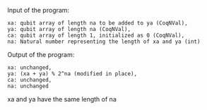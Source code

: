 Input of the program:

    xa: qubit array of length na to be added to ya (CoqNVal),
    ya: qubit array of length na (CoqNVal), 
    ca: qubit array of length 1, initialized as 0 (CoqNVal),
    na: Natural number representing the length of xa and ya (int)

Output of the program:

    xa: unchanged, 
    ya: (xa + ya) % 2^na (modified in place),
    ca: unchanged, 
    na: unchanged

xa and ya have the same length of na
